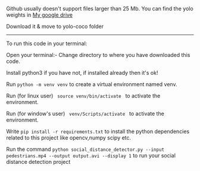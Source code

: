 Github usually doesn't support files larger than 25 Mb. You can find the yolo weights in [My google drive](https://drive.google.com/file/d/1QrGGrZl-K2z9IH410o9oeGvbKdIDjGIS/view?usp=sharing) 

Download it & move to yolo-coco folder

**************************************************************************************************************************

To run this code in your terminal:

Open your terminal:-
Change directory to where you have downloaded this code.

Install python3 if you have not, if installed already then it's ok!

Run  ` python -m venv venv `  to create a virtual environment named venv.

Run (for linux user)  `  source venv/bin/activate  `  to activate the environment.

Run (for window's user)  `  venv/Scripts/activate  `  to activate the environment.


Write  ` pip install -r requirements.txt `  to install the python dependencies related to this project like opencv,numpy scipy etc.


Run the command  ` python social_distance_detector.py --input pedestrians.mp4 --output output.avi --display 1 `
to run your social distance detection project